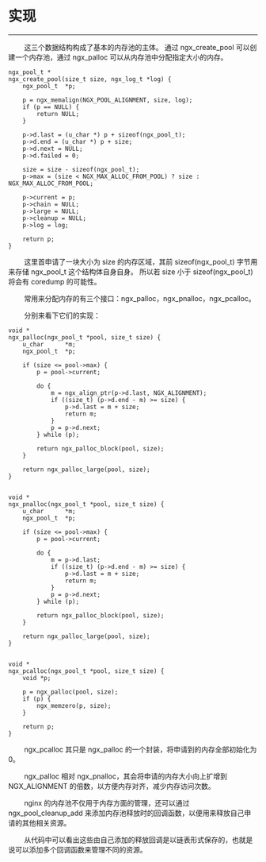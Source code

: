 # 实现
***

&emsp;&emsp;
这三个数据结构构成了基本的内存池的主体。
通过 ngx_create_pool 可以创建一个内存池，通过 ngx_palloc 可以从内存池中分配指定大小的内存。

    ngx_pool_t *
    ngx_create_pool(size_t size, ngx_log_t *log) {
        ngx_pool_t  *p;

        p = ngx_memalign(NGX_POOL_ALIGNMENT, size, log);
        if (p == NULL) {
            return NULL;
        }

        p->d.last = (u_char *) p + sizeof(ngx_pool_t);
        p->d.end = (u_char *) p + size;
        p->d.next = NULL;
        p->d.failed = 0;

        size = size - sizeof(ngx_pool_t);
        p->max = (size < NGX_MAX_ALLOC_FROM_POOL) ? size : NGX_MAX_ALLOC_FROM_POOL;

        p->current = p;
        p->chain = NULL;
        p->large = NULL;
        p->cleanup = NULL;
        p->log = log;

        return p;
    }

&emsp;&emsp;
这里首申请了一块大小为 size 的内存区域，其前 sizeof(ngx_pool_t) 字节用来存储 ngx_pool_t 这个结构体自身自身。
所以若 size 小于 sizeof(ngx_pool_t) 将会有 coredump 的可能性。

&emsp;&emsp;
常用来分配内存的有三个接口：ngx_palloc，ngx_pnalloc，ngx_pcalloc。

&emsp;&emsp;
分别来看下它们的实现：

    void *
    ngx_palloc(ngx_pool_t *pool, size_t size) {
        u_char      *m;
        ngx_pool_t  *p;

        if (size <= pool->max) {
            p = pool->current;

            do {
                m = ngx_align_ptr(p->d.last, NGX_ALIGNMENT);
                if ((size_t) (p->d.end - m) >= size) {
                    p->d.last = m + size;
                    return m;
                }
                p = p->d.next;
            } while (p);

            return ngx_palloc_block(pool, size);
        }

        return ngx_palloc_large(pool, size);
    }


    void *
    ngx_pnalloc(ngx_pool_t *pool, size_t size) {
        u_char      *m;
        ngx_pool_t  *p;

        if (size <= pool->max) {
            p = pool->current;

            do {
                m = p->d.last;
                if ((size_t) (p->d.end - m) >= size) {
                    p->d.last = m + size;
                    return m;
                }
                p = p->d.next;
            } while (p);

            return ngx_palloc_block(pool, size);
        }

        return ngx_palloc_large(pool, size);
    }


    void *
    ngx_pcalloc(ngx_pool_t *pool, size_t size) {
        void *p;

        p = ngx_palloc(pool, size);
        if (p) {
            ngx_memzero(p, size);
        }

        return p;
    }

&emsp;&emsp;
ngx_pcalloc 其只是 ngx_palloc 的一个封装，将申请到的内存全部初始化为 0。

&emsp;&emsp;
ngx_palloc 相对 ngx_pnalloc，其会将申请的内存大小向上扩增到 NGX_ALIGNMENT 的倍数，以方便内存对齐，减少内存访问次数。

&emsp;&emsp;
nginx 的内存池不仅用于内存方面的管理，还可以通过 ngx_pool_cleanup_add 来添加内存池释放时的回调函数，以便用来释放自己申请的其他相关资源。

&emsp;&emsp;
从代码中可以看出这些由自己添加的释放回调是以链表形式保存的，也就是说可以添加多个回调函数来管理不同的资源。